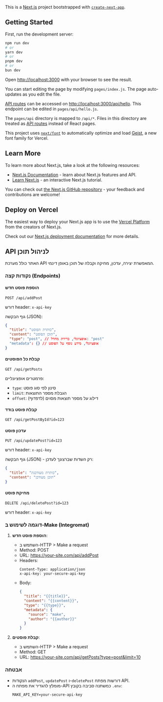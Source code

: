 This is a [Next.js](https://nextjs.org) project bootstrapped with [`create-next-app`](https://nextjs.org/docs/pages/api-reference/create-next-app).

## Getting Started

First, run the development server:

```bash
npm run dev
# or
yarn dev
# or
pnpm dev
# or
bun dev
```

Open [http://localhost:3000](http://localhost:3000) with your browser to see the result.

You can start editing the page by modifying `pages/index.js`. The page auto-updates as you edit the file.

[API routes](https://nextjs.org/docs/pages/building-your-application/routing/api-routes) can be accessed on [http://localhost:3000/api/hello](http://localhost:3000/api/hello). This endpoint can be edited in `pages/api/hello.js`.

The `pages/api` directory is mapped to `/api/*`. Files in this directory are treated as [API routes](https://nextjs.org/docs/pages/building-your-application/routing/api-routes) instead of React pages.

This project uses [`next/font`](https://nextjs.org/docs/pages/building-your-application/optimizing/fonts) to automatically optimize and load [Geist](https://vercel.com/font), a new font family for Vercel.

## Learn More

To learn more about Next.js, take a look at the following resources:

- [Next.js Documentation](https://nextjs.org/docs) - learn about Next.js features and API.
- [Learn Next.js](https://nextjs.org/learn-pages-router) - an interactive Next.js tutorial.

You can check out [the Next.js GitHub repository](https://github.com/vercel/next.js) - your feedback and contributions are welcome!

## Deploy on Vercel

The easiest way to deploy your Next.js app is to use the [Vercel Platform](https://vercel.com/new?utm_medium=default-template&filter=next.js&utm_source=create-next-app&utm_campaign=create-next-app-readme) from the creators of Next.js.

Check out our [Next.js deployment documentation](https://nextjs.org/docs/pages/building-your-application/deploying) for more details.

## API לניהול תוכן

האתר כולל מערכת API המאפשרת יצירה, עדכון, מחיקה וקבלה של תוכן באופן דינמי.

### נקודות קצה (Endpoints)

#### הוספת פוסט חדש
```
POST /api/addPost
```
דורש header: `x-api-key`

גוף הבקשה (JSON):
```json
{
  "title": "כותרת הפוסט",
  "content": "תוכן הפוסט",
  "type": "post", // אופציונלי, ברירת מחדל: "post"
  "metadata": {} // אופציונלי, מידע נוסף על הפוסט
}
```

#### קבלת כל הפוסטים
```
GET /api/getPosts
```

פרמטרים אופציונליים:
- `type`: סינון לפי סוג פוסט
- `limit`: הגבלת מספר התוצאות
- `offset`: דילוג על מספר תוצאות מסוים (לדפדוף)

#### קבלת פוסט בודד
```
GET /api/getPostById?id=123
```

#### עדכון פוסט
```
PUT /api/updatePost?id=123
```
דורש header: `x-api-key`

גוף הבקשה (JSON) - רק השדות שברצונך לעדכן:
```json
{
  "title": "כותרת מעודכנת",
  "content": "תוכן מעודכן"
}
```

#### מחיקת פוסט
```
DELETE /api/deletePost?id=123
```
דורש header: `x-api-key`

### דוגמה לשימוש ב-Make (Integromat)

1. **הוספת פוסט חדש**:
   - השתמש ב-HTTP > Make a request
   - Method: POST
   - URL: https://your-site.com/api/addPost
   - Headers: 
     ```
     Content-Type: application/json
     x-api-key: your-secure-api-key
     ```
   - Body: 
     ```json
     {
       "title": "{{title}}",
       "content": "{{content}}",
       "type": "{{type}}",
       "metadata": {
         "source": "make",
         "author": "{{author}}"
       }
     }
     ```

2. **קבלת פוסטים**:
   - השתמש ב-HTTP > Make a request
   - Method: GET
   - URL: https://your-site.com/api/getPosts?type=post&limit=10

### אבטחה

- הנקודות `addPost`, `updatePost` ו-`deletePost` דורשות מפתח API.
- מומלץ להגדיר את מפתח ה-API כמשתנה סביבה בקובץ `.env`:
  ```
  MAKE_API_KEY=your-secure-api-key
  ```
